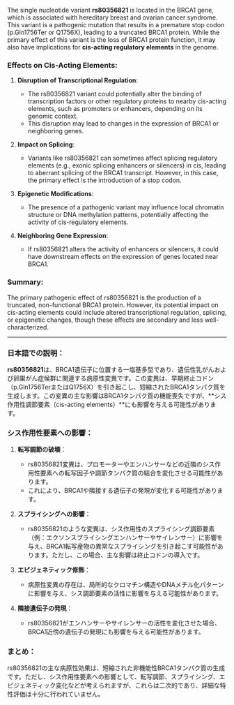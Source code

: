 The single nucleotide variant **rs80356821** is located in the BRCA1 gene, which is associated with hereditary breast and ovarian cancer syndrome. This variant is a pathogenic mutation that results in a premature stop codon (p.Gln1756Ter or Q1756X), leading to a truncated BRCA1 protein. While the primary effect of this variant is the loss of BRCA1 protein function, it may also have implications for **cis-acting regulatory elements** in the genome.

### Effects on Cis-Acting Elements:
1. **Disruption of Transcriptional Regulation**:
   - The rs80356821 variant could potentially alter the binding of transcription factors or other regulatory proteins to nearby cis-acting elements, such as promoters or enhancers, depending on its genomic context.
   - This disruption may lead to changes in the expression of BRCA1 or neighboring genes.

2. **Impact on Splicing**:
   - Variants like rs80356821 can sometimes affect splicing regulatory elements (e.g., exonic splicing enhancers or silencers) in cis, leading to aberrant splicing of the BRCA1 transcript. However, in this case, the primary effect is the introduction of a stop codon.

3. **Epigenetic Modifications**:
   - The presence of a pathogenic variant may influence local chromatin structure or DNA methylation patterns, potentially affecting the activity of cis-regulatory elements.

4. **Neighboring Gene Expression**:
   - If rs80356821 alters the activity of enhancers or silencers, it could have downstream effects on the expression of genes located near BRCA1.

### Summary:
The primary pathogenic effect of rs80356821 is the production of a truncated, non-functional BRCA1 protein. However, its potential impact on cis-acting elements could include altered transcriptional regulation, splicing, or epigenetic changes, though these effects are secondary and less well-characterized.

---

### 日本語での説明：
**rs80356821**は、BRCA1遺伝子に位置する一塩基多型であり、遺伝性乳がんおよび卵巣がん症候群に関連する病原性変異です。この変異は、早期終止コドン（p.Gln1756TerまたはQ1756X）を引き起こし、短縮されたBRCA1タンパク質を生成します。この変異の主な影響はBRCA1タンパク質の機能喪失ですが、**シス作用性調節要素（cis-acting elements）**にも影響を与える可能性があります。

### シス作用性要素への影響：
1. **転写調節の破壊**：
   - rs80356821変異は、プロモーターやエンハンサーなどの近隣のシス作用性要素への転写因子や調節タンパク質の結合を変化させる可能性があります。
   - これにより、BRCA1や隣接する遺伝子の発現が変化する可能性があります。

2. **スプライシングへの影響**：
   - rs80356821のような変異は、シス作用性のスプライシング調節要素（例：エクソンスプライシングエンハンサーやサイレンサー）に影響を与え、BRCA1転写産物の異常なスプライシングを引き起こす可能性があります。ただし、この場合、主な影響は終止コドンの導入です。

3. **エピジェネティック修飾**：
   - 病原性変異の存在は、局所的なクロマチン構造やDNAメチル化パターンに影響を与え、シス調節要素の活性に影響を与える可能性があります。

4. **隣接遺伝子の発現**：
   - rs80356821がエンハンサーやサイレンサーの活性を変化させた場合、BRCA1近傍の遺伝子の発現にも影響を与える可能性があります。

### まとめ：
rs80356821の主な病原性効果は、短縮された非機能性BRCA1タンパク質の生成です。ただし、シス作用性要素への影響として、転写調節、スプライシング、エピジェネティック変化などが考えられますが、これらは二次的であり、詳細な特性評価は十分に行われていません。

